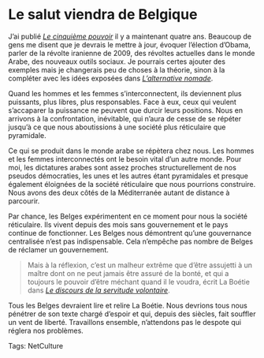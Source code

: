 # Le salut viendra de Belgique

J’ai publié [*Le cinquième pouvoir*](/le-cinquieme-pouvoir/) il y a maintenant quatre ans. Beaucoup de gens me disent que je devrais le mettre à jour, évoquer l’élection d’Obama, parler de la révolte iranienne de 2009, des révoltes actuelles dans le monde Arabe, des nouveaux outils sociaux. Je pourrais certes ajouter des exemples mais je changerais peu de choses à la théorie, sinon à la compléter avec les idées exposées dans [*L’alternative nomade*](/alternative-nomade/).

Quand les hommes et les femmes s’interconnectent, ils deviennent plus puissants, plus libres, plus responsables. Face à eux, ceux qui veulent s’accaparer la puissance ne peuvent que durcir leurs positions. Nous en arrivons à la confrontation, inévitable, qui n’aura de cesse de se répéter jusqu’à ce que nous aboutissions à une société plus réticulaire que pyramidale.

Ce qui se produit dans le monde arabe se répètera chez nous. Les hommes et les femmes interconnectés ont le besoin vital d’un autre monde. Pour moi, les dictatures arabes sont assez proches structurellement de nos pseudos démocraties, les unes et les autres étant pyramidales et presque également éloignées de la société réticulaire que nous pourrions construire. Nous avons des deux côtés de la Méditerranée autant de distance à parcourir.

Par chance, les Belges expérimentent en ce moment pour nous la société réticulaire. Ils vivent depuis des mois sans gouvernement et le pays continue de fonctionner. Les Belges nous démontrent qu’une gouvernance centralisée n’est pas indispensable. Cela n’empêche pas nombre de Belges de réclamer un gouvernement.

> Mais à la réflexion, c’est un malheur extrême que d’être assujetti à un maître dont on ne peut jamais être assuré de la bonté, et qui a toujours le pouvoir d’être méchant quand il le voudra, écrit La Boétie dans [*Le discours de la servitude volontaire*](http://fr.wikisource.org/wiki/Discours_de_la_servitude_volontaire).

Tous les Belges devraient lire et relire La Boétie. Nous devrions tous nous pénétrer de son texte chargé d’espoir et qui, depuis des siècles, fait souffler un vent de liberté. Travaillons ensemble, n’attendons pas le despote qui réglera nos problèmes.

Tags: NetCulture
